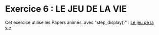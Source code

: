# Exercice 6 : LE JEU DE LA VIE

Cet exercice utilise les Papers animés, avec "step_display()" :  [Le jeu de la vie](https://tech.io/playgrounds/51350/)
